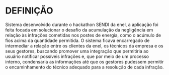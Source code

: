 # DEFINIÇÃO

Sistema desenvolvido durante o hackathon SENDI da enel, a aplicação foi feita focada em solucionar o desafio da acumulação da negligência em relação às infrações cometidas nos postes de energia, como o acúmulo de fios acima da quantidade permitida. O sistema ficava encarregado de intermediar a relação entre os clientes da enel, os técnicos da empresa e os seus gestores, buscando promover uma integração que permitiria ao usuário notificar possíveis infrações e, que por meio de um processo interno, condensaria as informações até que os gestores pudessem permitir o encaminhamento do técnico adequado para a resolução de cada infração.
